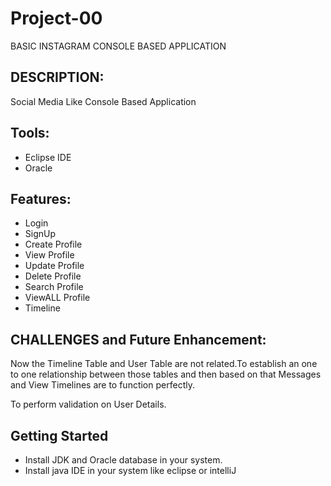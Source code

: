 # Project-00

BASIC INSTAGRAM CONSOLE BASED APPLICATION 
      
## DESCRIPTION:     

 Social Media Like Console Based Application
 
 ## Tools:           
 
 * Eclipse IDE
 * Oracle
 
 ## Features:
 
 * Login
 * SignUp
 * Create Profile
 * View Profile
 * Update Profile
 * Delete Profile
 * Search Profile
 * ViewALL Profile
 * Timeline
                  
  ## CHALLENGES and Future Enhancement:
                  
  Now the Timeline Table and User Table are not related.To establish an one to one relationship between those tables and then based on that 
  Messages and View Timelines are to function perfectly.
        
  To perform validation on User Details.
                  
  ## Getting Started

  * Install JDK and Oracle database in your system.
  * Install java IDE in your system like eclipse or intelliJ
  
                
   
                          

                  
                  
